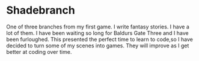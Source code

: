 # Shadebranch
One of three branches from my first game. 
I write fantasy stories. I have a lot of them. I have been waiting so long for Baldurs Gate Three and I have been furloughed.
This presented the perfect time to learn to code,so I have decided to turn some of my scenes into games. 
They will improve as I get better at coding over time. 
